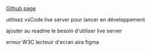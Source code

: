[Github page](https://bamiot.github.io/cordhomme_6_19012022/pages/)

utilisez vsCode live server pour lancer en développement

ajouter au readme le besoin d'utiliser live server

erreur W3C
lecteuir d'ecran
aira figma
